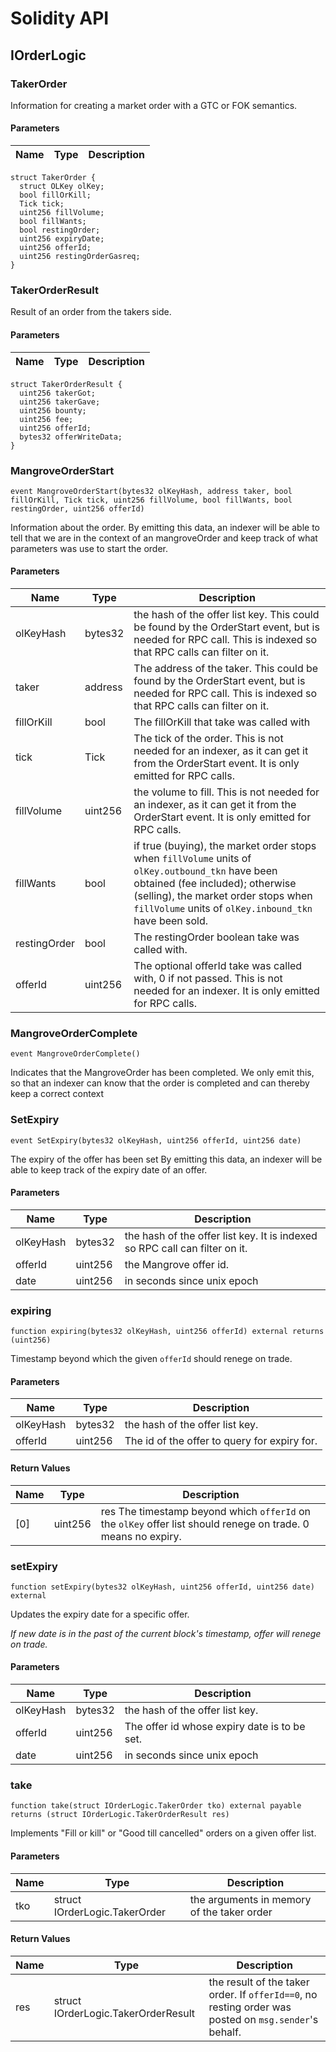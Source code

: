 # Solidity API

## IOrderLogic

### TakerOrder

Information for creating a market order with a GTC or FOK semantics.

#### Parameters

| Name | Type | Description |
| ---- | ---- | ----------- |

```solidity
struct TakerOrder {
  struct OLKey olKey;
  bool fillOrKill;
  Tick tick;
  uint256 fillVolume;
  bool fillWants;
  bool restingOrder;
  uint256 expiryDate;
  uint256 offerId;
  uint256 restingOrderGasreq;
}
```

### TakerOrderResult

Result of an order from the takers side.

#### Parameters

| Name | Type | Description |
| ---- | ---- | ----------- |

```solidity
struct TakerOrderResult {
  uint256 takerGot;
  uint256 takerGave;
  uint256 bounty;
  uint256 fee;
  uint256 offerId;
  bytes32 offerWriteData;
}
```

### MangroveOrderStart

```solidity
event MangroveOrderStart(bytes32 olKeyHash, address taker, bool fillOrKill, Tick tick, uint256 fillVolume, bool fillWants, bool restingOrder, uint256 offerId)
```

Information about the order.
By emitting this data, an indexer will be able to tell that we are in the context of an mangroveOrder and keep track of what parameters was use to start the order.

#### Parameters

| Name | Type | Description |
| ---- | ---- | ----------- |
| olKeyHash | bytes32 | the hash of the offer list key. This could be found by the OrderStart event, but is needed for RPC call. This is indexed so that RPC calls can filter on it. |
| taker | address | The address of the taker. This could be found by the OrderStart event, but is needed for RPC call. This is indexed so that RPC calls can filter on it. |
| fillOrKill | bool | The fillOrKill that take was called with |
| tick | Tick | The tick of the order. This is not needed for an indexer, as it can get it from the OrderStart event. It is only emitted for RPC calls. |
| fillVolume | uint256 | the volume to fill. This is not needed for an indexer, as it can get it from the OrderStart event. It is only emitted for RPC calls. |
| fillWants | bool | if true (buying), the market order stops when `fillVolume` units of `olKey.outbound_tkn` have been obtained (fee included); otherwise (selling), the market order stops when `fillVolume` units of `olKey.inbound_tkn` have been sold. |
| restingOrder | bool | The restingOrder boolean take was called with. |
| offerId | uint256 | The optional offerId take was called with, 0 if not passed. This is not needed for an indexer. It is only emitted for RPC calls. |

### MangroveOrderComplete

```solidity
event MangroveOrderComplete()
```

Indicates that the MangroveOrder has been completed.
We only emit this, so that an indexer can know that the order is completed and can thereby keep a correct context

### SetExpiry

```solidity
event SetExpiry(bytes32 olKeyHash, uint256 offerId, uint256 date)
```

The expiry of the offer has been set
By emitting this data, an indexer will be able to keep track of the expiry date of an offer.

#### Parameters

| Name | Type | Description |
| ---- | ---- | ----------- |
| olKeyHash | bytes32 | the hash of the offer list key. It is indexed so RPC call can filter on it. |
| offerId | uint256 | the Mangrove offer id. |
| date | uint256 | in seconds since unix epoch |

### expiring

```solidity
function expiring(bytes32 olKeyHash, uint256 offerId) external returns (uint256)
```

Timestamp beyond which the given `offerId` should renege on trade.

#### Parameters

| Name | Type | Description |
| ---- | ---- | ----------- |
| olKeyHash | bytes32 | the hash of the offer list key. |
| offerId | uint256 | The id of the offer to query for expiry for. |

#### Return Values

| Name | Type | Description |
| ---- | ---- | ----------- |
| [0] | uint256 | res The timestamp beyond which `offerId` on the `olKey` offer list should renege on trade. 0 means no expiry. |

### setExpiry

```solidity
function setExpiry(bytes32 olKeyHash, uint256 offerId, uint256 date) external
```

Updates the expiry date for a specific offer.

_If new date is in the past of the current block's timestamp, offer will renege on trade._

#### Parameters

| Name | Type | Description |
| ---- | ---- | ----------- |
| olKeyHash | bytes32 | the hash of the offer list key. |
| offerId | uint256 | The offer id whose expiry date is to be set. |
| date | uint256 | in seconds since unix epoch |

### take

```solidity
function take(struct IOrderLogic.TakerOrder tko) external payable returns (struct IOrderLogic.TakerOrderResult res)
```

Implements "Fill or kill" or "Good till cancelled" orders on a given offer list.

#### Parameters

| Name | Type | Description |
| ---- | ---- | ----------- |
| tko | struct IOrderLogic.TakerOrder | the arguments in memory of the taker order |

#### Return Values

| Name | Type | Description |
| ---- | ---- | ----------- |
| res | struct IOrderLogic.TakerOrderResult | the result of the taker order. If `offerId==0`, no resting order was posted on `msg.sender`'s behalf. |

